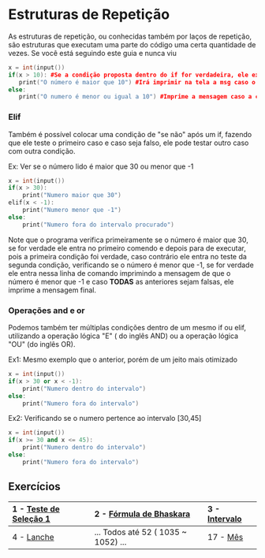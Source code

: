# Estruturas de Repetição

As  estruturas de repetição, ou conhecidas também por laços de repetição, são estruturas que executam uma parte do código uma certa quantidade de vezes. Se você está seguindo este guia e nunca viu     

```cpp
x = int(input())
if(x > 10): #Se a condição proposta dentro do if for verdadeira, ele executa o que estiver dentro do if
   print("O número é maior que 10") #Irá imprimir na tela a msg caso o x for maior que 10
else:
   print("O numero é menor ou igual a 10") #Imprime a mensagem caso a condição anterior seja falsa
```

### Elif

Também é possível colocar uma condição de "se não" após um if, fazendo que ele teste o primeiro caso e caso seja falso, ele pode testar outro caso com outra condição.

Ex: Ver se o número lido é maior que 30 ou menor que -1

```cpp
x = int(input())
if(x > 30):
    print("Numero maior que 30")
elif(x < -1):
    print("Numero menor que -1")
else:
    print("Numero fora do intervalo procurado")
```

Note que o programa verifica primeiramente se o número é maior que 30, se for verdade ele entra no primeiro comendo e depois para de executar, pois a primeira condição foi verdade, caso contrário ele entra no teste da segunda condição, verificando se o número é menor que -1, se for verdade ele entra nessa linha de comando imprimindo a mensagem de que o número é menor que -1 e caso **TODAS** as anteriores sejam falsas, ele imprime a mensagem final.

### Operações and e or

Podemos também ter múltiplas condições dentro de um mesmo if ou elif, utilizando a operação lógica "E" \( do inglês AND\) ou a operação lógica "OU" \(do inglês OR\).

Ex1: Mesmo exemplo que o anterior, porém de um jeito mais otimizado

```cpp
x = int(input())
if(x > 30 or x < -1):
    print("Numero dentro do intervalo")
else:
    print("Numero fora do intervalo")
```

Ex2: Verificando se o numero pertence ao intervalo \[30,45\]

```cpp
x = int(input())
if(x >= 30 and x <= 45):
    print("Numero dentro do intervalo")
else:
    print("Numero fora do intervalo")
```

## Exercícios

| 1 - [Teste de Seleção 1](https://www.urionlinejudge.com.br/judge/pt/problems/view/1035) | 2 - [Fórmula de Bhaskara](https://www.urionlinejudge.com.br/judge/pt/problems/view/1036) | 3 - [Intervalo](https://www.urionlinejudge.com.br/judge/pt/problems/view/1037) |
| :--- | :--- | :--- |
| 4 -    [Lanche](https://www.urionlinejudge.com.br/judge/pt/problems/view/1038) | ... Todos até 52 \( 1035 ~ 1052\) ... | 17 - [Mês](https://www.urionlinejudge.com.br/judge/pt/problems/view/1052) |



